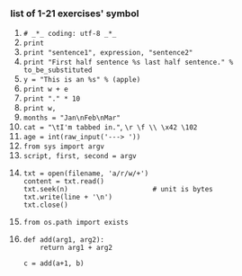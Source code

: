 ### list of 1-21 exercises' symbol

1. `# _*_ coding: utf-8 _*_`
2. `print`
3. `print "sentence1", expression, "sentence2"`
4. `print "First half sentence %s last half sentence." % to_be_substituted`
5. `y = "This is an %s" % (apple)`
6. `print w + e`
7. `print "." * 10`
8. `print w,`
9. `months = "Jan\nFeb\nMar"`
10. `cat = "\tI'm tabbed in."`, `\r \f \\ \x42 \102`
11. `age = int(raw_input('---> '))`
12. `from sys import argv`
13. `script, first, second = argv`
14. 
	```
	txt = open(filename, 'a/r/w/+')
	content = txt.read()
	txt.seek(n)						# unit is bytes
	txt.write(line + '\n')
	txt.close()
	```
15. `from os.path import exists`
16. 
	```
	def add(arg1, arg2):
		return arg1 + arg2
	
	c = add(a+1, b)
	```

